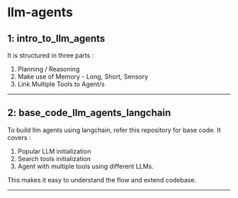 # llm-agents


## **1: intro_to_llm_agents**

It is structured in three parts :
1. Planning / Reasoning
2. Make use of Memory - Long, Short, Sensory
3. Link Multiple Tools to Agent/s

---

## **2: base_code_llm_agents_langchain**

To build llm agents using langchain, refer this repository for base code. It covers :
1. Popular LLM initialization
2. Search tools initialization
3. Agent with multiple tools using different LLMs.

This makes it easy to understand the flow and extend codebase.

---


